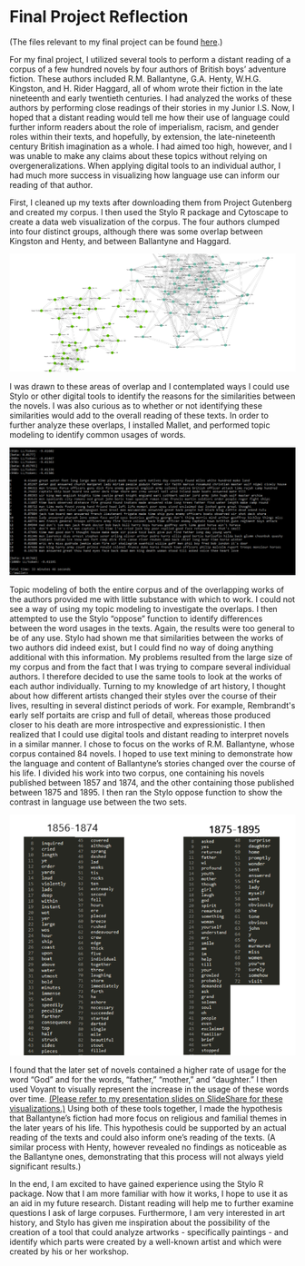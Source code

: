 # Final Project Reflection #

(The files relevant to my final project can be found [here](https://github.com/jacobkowall/kowall_final_project).)

For my final project, I utilized several tools to perform a distant reading of a corpus of a few hundred novels by four authors of British boys’ adventure fiction. These authors included R.M. Ballantyne, G.A. Henty, W.H.G. Kingston, and H. Rider Haggard, all of whom wrote their fiction in the late nineteenth and early twentieth centuries. I had analyzed the works of these authors by performing close readings of their stories in my Junior I.S. Now, I hoped that a distant reading would tell me how their use of language could further inform readers about the role of imperialism, racism, and gender roles within their texts, and hopefully, by extension, the late-nineteenth century British imagination as a whole. I had aimed too high, however, and I was unable to make any claims about these topics without relying on overgeneralizations. When applying digital tools to an individual author, I had much more success in visualizing how language use can inform our reading of that author.

First, I cleaned up my texts after downloading them from Project Gutenberg and created my corpus. I then used the Stylo R package and Cytoscape to create a data web visualization of the corpus. The four authors clumped into four distinct groups, although there was some overlap between Kingston and Henty, and between Ballantyne and Haggard.

![Ballantyne vs. Haggard](https://github.com/jacobkowall/kowall_final_project/blob/master/Cytoscape/Ballantyne%20vs%20Haggard.png)

I was drawn to these areas of overlap and I contemplated ways I could use Stylo or other digital tools to identify the reasons for the similarities between the novels. I was also curious as to whether or not identifying these similarities would add to the overall reading of these texts. In order to further analyze these overlaps, I installed Mallet, and performed topic modeling to identify common usages of words.

![My Topic Modeling](https://github.com/jacobkowall/kowall_final_project/blob/master/topic%20modeling_all%20texts.png)

Topic modeling of both the entire corpus and of the overlapping works of the authors provided me with little substance with which to work. I could not see a way of using my topic modeling to investigate the overlaps. I then attempted to use the Stylo “oppose” function to identify differences between the word usages in the texts. Again, the results were too general to be of any use. Stylo had shown me that similarities between the works of two authors did indeed exist, but I could find no way of doing anything additional with this information. My problems resulted from the large size of my corpus and from the fact that I was trying to compare several individual authors. I therefore decided to use the same tools to look at the works of each author individually. Turning to my knowledge of art history, I thought about how different artists changed their styles over the course of their lives, resulting in several distinct periods of work. For example, Rembrandt's early self portaits are crisp and full of detail, whereas those produced closer to his death are more introspective and expressionistic. I then realized that I could use digital tools and distant reading to interpret novels in a similar manner. I chose to focus on the works of R.M. Ballantyne, whose corpus contained 84 novels. I hoped to use text mining to demonstrate how the language and content of Ballantyne’s stories changed over the course of his life. I divided his work into two corpus, one containing his novels published between 1857 and 1874, and the other containing those published between 1875 and 1895. I then ran the Stylo oppose function to show the contrast in language use between the two sets.

![Preferred vs. Avoided](https://github.com/jacobkowall/kowall_final_project/blob/master/Stylo_Ballantyne/preferred_avoided.png)

I found that the later set of novels contained a higher rate of usage for the word “God” and for the words, “father,” “mother,” and “daughter.” I then used Voyant to visually represent the increase in the usage of these words over time. [(Please refer to my presentation slides on SlideShare for these visualizations.)](https://www.slideshare.net/secret/8a4uXZRgFGuArZ) Using both of these tools together, I made the hypothesis that Ballantyne’s fiction had more focus on religious and familial themes in the later years of his life. This hypothesis could be supported by an actual reading of the texts and could also inform one’s reading of the texts. (A similar process with Henty, however revealed no findings as noticeable as the Ballantyne ones, demonstrating that this process will not always yield significant results.)

In the end, I am excited to have gained experience using the Stylo R package. Now that I am more familiar with how it works, I hope to use it as an aid in my future research. Distant reading will help me to further examine questions I ask of large corpuses. Furthermore, I am very interested in art history, and Stylo has given me inspiration about the possibility of the creation of a tool that could analyze artworks - specifically paintings - and identify which parts were created by a well-known artist and which were created by his or her workshop. 
